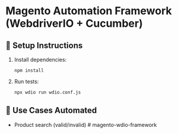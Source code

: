 
# Magento Automation Framework (WebdriverIO + Cucumber)

## 🚀 Setup Instructions

1. Install dependencies:
   ```
   npm install
   ```
2. Run tests:
   ```
   npx wdio run wdio.conf.js
   ```

## 🧪 Use Cases Automated
- Product search (valid/invalid)
#   m a g e n t o - w d i o - f r a m e w o r k  
 
